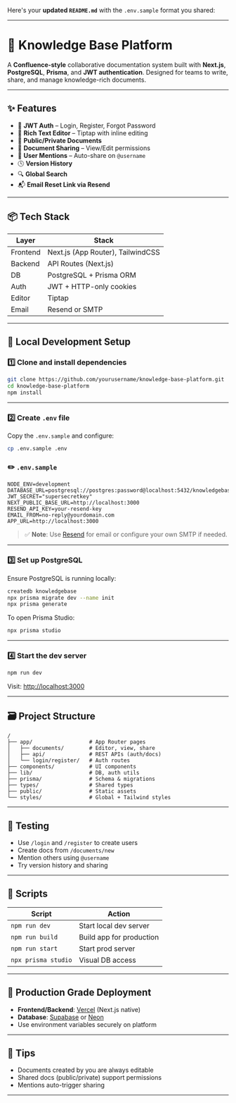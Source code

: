 Here's your **updated `README.md`** with the `.env.sample` format you shared:

---

# 🧠 Knowledge Base Platform

A **Confluence-style** collaborative documentation system built with **Next.js**, **PostgreSQL**, **Prisma**, and **JWT authentication**. Designed for teams to write, share, and manage knowledge-rich documents.

---

## ✨ Features

* 🔐 **JWT Auth** – Login, Register, Forgot Password
* 📝 **Rich Text Editor** – Tiptap with inline editing
* 📂 **Public/Private Documents**
* 🔗 **Document Sharing** – View/Edit permissions
* 🧠 **User Mentions** – Auto-share on `@username`
* 🕓 **Version History**
* 🔍 **Global Search**
* 📬 **Email Reset Link via Resend**

---

## 📦 Tech Stack

| Layer    | Stack                             |
| -------- | --------------------------------- |
| Frontend | Next.js (App Router), TailwindCSS |
| Backend  | API Routes (Next.js)              |
| DB       | PostgreSQL + Prisma ORM           |
| Auth     | JWT + HTTP-only cookies           |
| Editor   | Tiptap                            |
| Email    | Resend or SMTP                    |

---

## 🚀 Local Development Setup

### 1️⃣ Clone and install dependencies

```bash
git clone https://github.com/yourusername/knowledge-base-platform.git
cd knowledge-base-platform
npm install
```

---

### 2️⃣ Create `.env` file

Copy the `.env.sample` and configure:

```bash
cp .env.sample .env
```

### ✏️ `.env.sample`

```env
NODE_ENV=development
DATABASE_URL=postgresql://postgres:password@localhost:5432/knowledgebase
JWT_SECRET="supersecretkey"
NEXT_PUBLIC_BASE_URL=http://localhost:3000
RESEND_API_KEY=your-resend-key
EMAIL_FROM=no-reply@yourdomain.com
APP_URL=http://localhost:3000
```

> ✅ **Note**: Use [Resend](https://resend.com/) for email or configure your own SMTP if needed.

---

### 3️⃣ Set up PostgreSQL

Ensure PostgreSQL is running locally:

```bash
createdb knowledgebase
npx prisma migrate dev --name init
npx prisma generate
```

To open Prisma Studio:

```bash
npx prisma studio
```

---

### 4️⃣ Start the dev server

```bash
npm run dev
```

Visit: [http://localhost:3000](http://localhost:3000)

---

## 🗃 Project Structure

```
/
├── app/                  # App Router pages
│   ├── documents/        # Editor, view, share
│   ├── api/              # REST APIs (auth/docs)
│   └── login/register/   # Auth routes
├── components/           # UI components
├── lib/                  # DB, auth utils
├── prisma/               # Schema & migrations
├── types/                # Shared types
├── public/               # Static assets
└── styles/               # Global + Tailwind styles
```

---

## 🧪 Testing

* Use `/login` and `/register` to create users
* Create docs from `/documents/new`
* Mention others using `@username`
* Try version history and sharing

---

## 🧾 Scripts

| Script              | Action                   |
| ------------------- | ------------------------ |
| `npm run dev`       | Start local dev server   |
| `npm run build`     | Build app for production |
| `npm run start`     | Start prod server        |
| `npx prisma studio` | Visual DB access         |

---

## 🚢 Production Grade Deployment

* **Frontend/Backend**: [Vercel](https://vercel.com/) (Next.js native)
* **Database**: [Supabase](https://supabase.io/) or [Neon](https://neon.tech/)
* Use environment variables securely on platform

---

## 🧠 Tips

* Documents created by you are always editable
* Shared docs (public/private) support permissions
* Mentions auto-trigger sharing

---





